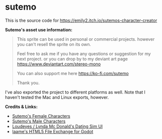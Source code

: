 # sutemo

This is the source code for https://emily2.itch.io/sutemos-character-creator

**Sutemo's asset use information:**

> This sprite can be used in personal or commercial projects. however you can't resell the sprite on its own.
> 
> Feel free to ask me if you have any questions or suggestion for my next project. or you can drop by to my deviant art page https://www.deviantart.com/stereo-mono
> 
> You can also support me here https://ko-fi.com/sutemo
> 
> Thank you.

I've also exported the project to different platforms as well. Note that I haven't tested the Mac and Linux exports, however.

**Credits & Links:**

- [Sutemo's Female Characters](https://sutemo.itch.io/female-character)
- [Sutemo's Male Characters](https://sutemo.itch.io/male-character-sprite-for-visual-novel)
- [Loudeyes / Lynda Mc Donald's Dating Sim UI](https://loudeyes.itch.io/dating-sim-ui-pack)
- [laame's HTML5 File Exchange for Godot](https://github.com/Pukkah/HTML5-File-Exchange-for-Godot)
